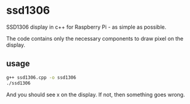 # ssd1306

SSD1306 display in c++ for Raspberry Pi - as simple as possible.

The code contains only the necessary components to draw pixel on the display.

## usage

```bash
g++ ssd1306.cpp -o ssd1306
./ssd1306
```

And you should see x on the display. If not, then something goes wrong.
